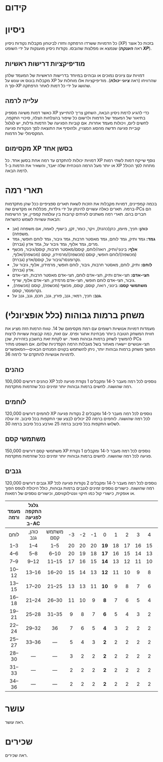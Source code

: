 # קידום

# ניסיון

כל הדמויות ששרדו הרפתקה וחזרו לביטחון מקבלות נקודות ניסיון (XP) בזכות כל אוצר שנמצא או מפלצות שהובסו. נקודות ניסיון מוענקות על ידי השופט (ראה ***הענקת XP***).

## מודיפיקציות דרישות ראשיות

דמויות עם ציונים נמוכים או גבוהים במיוחד בדרישות הראשיות של המעמד שלהן מקבלות בונוס או עונש על XP שהרוויחו (ראה ***ציוני יכולת***). מודיפיקציות אלו מוחלות על סך ה-XP שהושג על ידי כל דמות לאחר הרפתקה.

## עלייה לרמה

כאשר דמות משיגה מספיק XP כדי להגיע לרמת ניסיון הבאה, השחקן צריך להתייעץ בתיאור של המעמד של הדמות ולרשום כל שיפור בהצלחות הצלה, סיכויי התקפה, לחשים ליום, ויכולות מעמד אחרות. אם קוביות הפגיעה של הדמות גדלות, יש לגלגל קוביית פגיעה חדשה מהסוג המצויין, ולהוסיף את התוצאה לסך הנקודות פגיעה המקסימלי של הדמות.

## מקסימום XP בסשן אחד

דמויות יכולות להתקדם עד רמה אחת בסשן אחד. כל XP נוסף שייקח דמות לשתי רמות או יותר מעל הרמה הנוכחית שלה יאבד, והשאיר את הדמות ב-1 XP מתחת לסך הכולל לרמה הבאה.

# תארי רמה

בכמה קמפיינים, דמויות מקבלות את הזכות לשאת תארים ספציפיים ככל שהן מתקדמות ברמה. תארים כאלה עשויים להינתן על ידי גילדות, מכללות או מקדשים שה-PCs הם חברים בהם. תארי רמה משתנים לעיתים קרובות בין עולמות קמפיין, אך הרשימות הבאות עשויות לשמש כהשראה:

- **כוהן:** חניך, מיומן, כהן(כהנת), ויקר, כומר, זקן, בישוף, לאמה, אם משפחה (אב משפחה).
- **גמד:** גמד ותיק, גמד לוחם, גמד מאסטר חרבות, גמד גיבור, גמד לוחם חופשי, גמד מרים, גמד אלוף, גמד גיבור על, גמד אדון (גברת).
- **אלף:** בינוני/ותיק, רואה/לוחם, קוסם/מאסטר חרבות, קוסם/גיבור, מכשף (מכשפה)/לוחם חופשי, קוסם (מכשפה)/מרמידון, קוסם (מכשפה)/אלוף, נקרומנסר/גיבור על, קוסם/אדון (גברת).
- **לוחם:** ותיק, לוחם, מאסטר חרבות, גיבור, לוחם חופשי, מרמידון, אלוף, גיבור על, אדון (גברת).
- **חצי-אדם:** חצי-אדם ותיק, חצי-אדם לוחם, חצי-אדם מאסטר חרבות, חצי-אדם גיבור, חצי-אדם לוחם חופשי, חצי-אדם מרמידון, חצי-אדם אלוף, שריף.
- **משתמשי קסם:** בינוני, רואה, קוסם, קוסם, מכשף (מכשפה), קוסם (מכשפה), נקרומנסר, קוסם.
- **גנב:** חניך, רמאי, גנב, פורץ, גנב, חכם, גנב, גנב על.

# משחק ברמות גבוהות (כלל אופציונלי)

מעמדות דמויות אנושיות רשומים עם רמת מקסימום של 14. טווח הרמות הזה מציע את חווית המשחק הטובה ביותר מבחינת אתגר ופרס. עם זאת, כמה קבוצות עשויות לרצות להמשיך לשחק ברמות גבוהות מאוד. יש לקחת זאת בחשבון בזהירות, שכן PCs חצי-אנושיים יישארו מאחור בשל מגבלות הרמה הקפדניות שלהם. אם השופט מתיר המשך משחק ברמות גבוהות יותר, ניתן להשתמש בקווים המנחים הבאים—המאפשרים לדמויות אנושיות להתקדם עד לרמה 36.

## כוהנים

כוהנים דורשים 100,000 XP נוספים לכל רמה מעבר ל-14 ומקבלים 1 נקודת פגיעה לכל רמה שהושגה. לחשים ברמות גבוהות יותר זמינים ככל שהדמות מתקדמת.

## לוחמים

לוחמים דורשים 120,000 XP נוספים לכל רמה מעבר ל-14 ומקבלים 2 נקודות פגיעה לכל רמה שהושגה. לוחמים ברמה 20 יכולים לבצע שני התקפות בכל סיבוב. זה עולה לשלוש התקפות בכל סיבוב ברמה 25 וארבע בכל סיבוב ברמה 30.

## משתמשי קסם

משתמשי קסם דורשים 150,000 XP נוספים לכל רמה מעבר ל-14 ומקבלים 1 נקודת פגיעה לכל רמה שהושגה. לחשים ברמות גבוהות יותר זמינים ככל שהדמות מתקדמת.

## גנבים

גנבים דורשים 120,000 XP נוספים לכל רמה מעבר ל-14 ומקבלים 2 נקודות פגיעה לכל רמה שהושגה. כישורים נוספים זמינים לגנבים ברמות גבוהות, כולל היכולת לטפס הפוך או אופקית, כישורי קול כמו חיקוי וונטילוקוויסם, וכישורים נוספים של רמאות.

| מעמד ורמה | גלגל התקפה לפגיעה ב-AC |            |      |      |      |        |      |      |      |      |      |      |      |      |      |
| :-------------: | :-------------------: | :--------: | :--: | :--: | :--: | :----: | :--: | :--: | :--: | :--: | :--: | :--: | :--: | :--: | :--: |
|     לוחם     |     כוהן, גנב     | משתמש קסם |  -3  |  -2  |  -1  |   0    |  1   |  2   |  3   |  4   |  5   |  6   |  7   |  8   |  9   |
|       1–3       |          1–4          |    1–5     |  20  |  20  |  20  | **19** |  18  |  17  |  16  |  15  |  14  |  13  |  12  |  11  |  10  |
|       4–6       |          5–8          |    6–10    |  20  |  19  |  18  | **17** |  16  |  15  |  14  |  13  |  12  |  11  |  10  |  9   |  8   |
|       7–9       |         9–12          |   11–15    |  17  |  16  |  15  | **14** |  13  |  12  |  11  |  10  |  9   |  8   |  7   |  6   |  5   |
|      10–12      |         13–16         |   16–20    |  15  |  14  |  13  | **12** |  11  |  10  |  9   |  8   |  7   |  6   |  5   |  4   |  3   |
|      13–15      |         17–20         |   21–25    |  13  |  13  |  11  | **10** |  9   |  8   |  7   |  6   |  5   |  4   |  3   |  2   |  2   |
|      16–18      |         21–24         |   26–30    |  11  |  10  |  9   | **8**  |  7   |  6   |  5   |  4   |  3   |  2   |  2   |  2   |  2   |
|      19–21      |         25–28         |   31–35    |  9   |  8   |  7   | **6**  |  5   |  4   |  3   |  2   |  2   |  2   |  2   |  2   |  2   |
|      22–24      |         29–32         |     36     |  7   |  6   |  5   | **4**  |  3   |  2   |  2   |  2   |  2   |  2   |  2   |  2   |  2   |
|      25–27      |         33–36         |     —      |  5   |  4   |  3   | **2**  |  2   |  2   |  2   |  2   |  2   |  2   |  2   |  2   |  2   |
|      28–30      |           —           |     —      |  3   |  2   |  2   | **2**  |  2   |  2   |  2   |  2   |  2   |  2   |  2   |  2   |  2   |
|      31–33      |           —           |     —      |  2   |  2   |  2   | **2**  |  2   |  2   |  2   |  2   |  2   |  2   |  2   |  2   |  2   |
|      34–36      |           —           |     —      |  2   |  2   |  2   | **2**  |  2   |  2   |  2   |  2   |  2   |  2   |  2   |  2   |  2   |

# עושר

ראה עושר.

# שכירים

ראה שכירים.